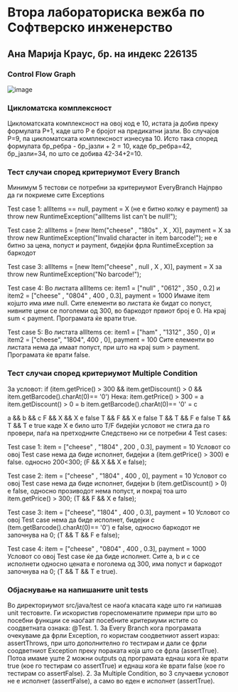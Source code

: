 # Втора лабораториска вежба по Софтверско инженерство

## Ана Марија Краус, бр. на индекс 226135

###  Control Flow Graph

![image](https://github.com/anamarijakraus/SI_2024_lab2_226135/assets/166819863/ef8609bd-d2a3-4634-a76e-1777d40e47d6)
 
### Цикломатска комплексност

Цикломатската комплексност на овој код е 10, истата ја добив преку формулата P+1, каде што P е бројот на предикатни јазли. Во случајoв P=9, па цикломатската комплексност изнесува 10. 
Исто така според формулата бр_ребра - бр_јазли + 2 = 10, каде бр_ребра=42, бр_јазли=34, по што се добива 42-34+2=10.

### Тест случаи според критериумот  Every Branch

Минимум 5 тестови се потребни за критериумот EveryBranch
Најпрво да ги покриеме сите Exceptions 

Test case 1:  allItems == null, payment = X (не е битно колку е payment)
	за throw new RuntimeException("allItems list can't be null!"); 

Test case 2: allItems = [new Item("cheese" , "180s" , X , X)], payment = X
	за throw new RuntimeException("Invalid character in item barcode!");
	не е битно за цена, попуст и payment, бидејќи фрла RuntimeException за баркодот 

Test case 3: allItems = [new Item("cheese" , null , X , X)], payment = X
	за throw new RuntimeException("No barcode!");

Test case 4: Во листата allItems се: item1 =  ["null" , "0612" , 350 , 0.2] и item2 =  ["cheese" , "0804" , 400 , 0.3], payment = 1000
	Имаме item којшто има име null. Сите елементи во листата ќе бидат со попуст, нивните цени се поголеми од 300, во баркодот првиот број е 0.
	На крај sum < payment.
	Програмата ќе врати true.

Test case 5: Во листата allItems се: item1 =  ["ham" , "1312" , 350 , 0] и item2 =  ["cheese", "1804", 400 , 0], payment = 100
	Сите елементи во листата нема да имаат попуст, при што на крај sum > payment.
	Програмата ќе врати false.

### Тест случаи според критериумот Multiple Condition
За условот:
if (item.getPrice() > 300 && item.getDiscount() > 0 && item.getBarcode().charAt(0)== '0') 
Нека:
item.getPrice() > 300 = a
item.getDiscount() > 0 = b
item.getBarcode().charAt(0)== '0' = c

a && b && c
F && X && X 	e false
T && F && X 	e false
T && T && F 	e false
T && T && T 	e true
каде Х е било што T/F бидејќи условот не стига да го провери, паѓа на претходните
Следствено ни се потребни 4 Test cases:

Test case 1: 
item =  ["cheese" , "1804" , 200 , 0.3], payment = 10
Условот со овој Test case нема да биде исполнет, бидејки а (item.getPrice() > 300) е false. односно 200<300;
(F && X && X e false);

Test case 2:
item =  ["cheese" , "1804" , 400 , 0], payment = 10
Условот со овој Test case нема да биде исполнет, бидејки b (item.getDiscount() > 0) e false, односно прозиводот нема попуст, и покрај тоа што item.getPrice() > 300;
(T && F && X е false);

Test case 3: 
item =  ["cheese", "1804" , 400 , 0.3], payment = 10
Условот со овој Test case нема да биде исполнет, бидејки c (tem.getBarcode().charAt(0)== '0') e false, односно баркодот не започнува на 0;
(T && T && F e false);

Test case 4:
item =  ["cheese" , "0804" , 400 , 0.3], payment = 1000
Условот со овој Test case ќе да биде исполнет. Сите a, b и c се исполнети односно цената е поголема од 300, има попуст и баркодот започнува на 0;
(T && T && T e true).

### Објаснување на напишаните unit tests
Во директориумот src/java/test се наоѓа класата каде што ги напишав unit тестовите. Ги искористив гореспоменатите примери при што во посебни функции се наоѓаат посебните критериуми истите со соодветната ознака: @Test. 
	1. За Every Branch кога програмата очекуваме да фрли Exception, го користам соодветниот assert израз: assertThrows, при што дополнително го тестирам и дали се фрли соодветниот Exception преку пораката која што се фрла (аssertTrue). Потоа имаме уште 2 можни outputs од програмата еднаш кога ќе врати true (кое го тестирам со assertTrue) и еднаш кога ќе врати false (кое го тестирам со assertFalse).
 	2. За Multiple Condition, во 3 случаеви условот не е исполнет (assertFalse), а само во еден е исполнет (assertTrue).
